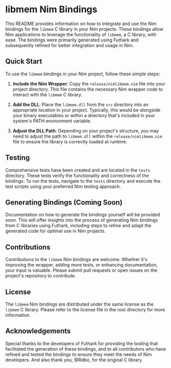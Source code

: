 # libmem Nim Bindings

This README provides information on how to integrate and use the Nim bindings for the `libmem` C library in your Nim projects. These bindings allow Nim applications to leverage the functionality of `libmem`, a C library, with ease. The bindings were primarily generated using Futhark and subsequently refined for better integration and usage in Nim.

## Quick Start

To use the `libmem` bindings in your Nim project, follow these simple steps:

1. **Include the Nim Wrapper**: Copy the `release/nimlibmem.nim` file into your project directory. This file contains the necessary Nim wrapper code to interact with the `libmem` C library.

2. **Add the DLL**: Place the `libmem.dll` from the `src` directory into an appropriate location in your project. Typically, this would be alongside your binary executables or within a directory that's included in your system's PATH environment variable.

3. **Adjust the DLL Path**: Depending on your project's structure, you may need to adjust the path to `libmem.dll` within the `release/nimlibmem.nim` file to ensure the library is correctly loaded at runtime.

## Testing

Comprehensive tests have been created and are located in the `tests` directory. These tests verify the functionality and correctness of the bindings. To run the tests, navigate to the `tests` directory and execute the test scripts using your preferred Nim testing approach.

## Generating Bindings (Coming Soon)

Documentation on how to generate the bindings yourself will be provided soon. This will offer insights into the process of generating Nim bindings from C libraries using Futhark, including steps to refine and adapt the generated code for optimal use in Nim projects.

## Contributions

Contributions to the `libmem` Nim bindings are welcome. Whether it's improving the wrapper, adding more tests, or enhancing documentation, your input is valuable. Please submit pull requests or open issues on the project's repository to contribute.

## License

The `libmem` Nim bindings are distributed under the same license as the `libmem` C library. Please refer to the license file in the root directory for more information.

## Acknowledgements

Special thanks to the developers of Futhark for providing the tooling that facilitated the generation of these bindings, and to all contributors who have refined and tested the bindings to ensure they meet the needs of Nim developers.
And also thank you, @Rdbo, for the original C library.
